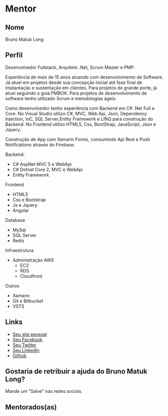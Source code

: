 # Mentor

## Nome

Bruno Matuk Long

## Perfil

Desenvolvedor Fullstack, Arquiteto .Net, Scrum Master e PMP.

Experiência de mais de 15 anos atuando com desenvolvimento de Software. Já atuei em projetos desde sua concepção inicial até fase final de implantação e sustentação em clientes. Para projetos de grande porte, já atuei seguindo o guia PMBOK. Para projetos de desenvolvimento de software tenho utilizado Scrum e metodologias ágeis.

Como desenvolvedor tenho experiência com Backend em C# .Net Full e Core. No Visual Studio utilizo C#, MVC, Web.Api, Json, Dependency Injection, IoC, SQL Server,Entity Framework e LINQ para construção do Backend. No Frontend utilizo HTML5, Css, BootStrap, JavaScript, Json e Jquery.

Construção de App com Xamarin Forms, consumindo Api Rest e Push Notifications através do Firebase.

Backend:
- C# AspNet MVC 5 e WebApi
- C# Dotnet Core 2, MVC e WebApi
- Entity Framework

Frontend
- HTML5
- Css e Bootstrap
- Js e Jquery
- Angular

Database
- MySql
- SQL Server
- Redis

Infraestrutura
- Administração AWS
    - EC2
    - RDS
    - Cloudfront

Outros
- Xamarin
- Git e Bitbucket
- VSTS


## Links

* [Seu site pessoal](http://brunomatuk.com/)
* [Seu Facebook](https://www.facebook.com/matuklong)
* [Seu Twitter](https://twitter.com/brunomatuk)
* [Seu LinkedIn](https://www.linkedin.com/in/brunomatuk/?locale=pt_BR)
* [Github](https://github.com/matuklong/)

## Gostaria de retribuir a ajuda do Bruno Matuk Long?

Mande um "Salve" nas redes sociais.

## Mentorados(as)


